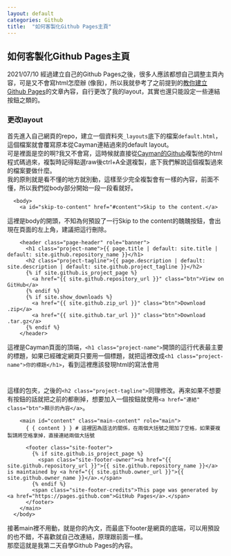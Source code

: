 ```yaml
---
layout: default
categories: Github
title:  "如何客製化Github Pages主頁"
---
```

## 如何客製化Github Pages主頁  
2021/07/10
經過建立自己的Github Pages之後，很多人應該都想自己調整主頁內容，可是又不會寫html怎麼辦 (像我)，所以我就參考了之前提到的[教你建立Github Pages](https://aregsar.com/blog/2019/how-to-customize-your-github-pages-blog-layout-in-five-minutes/)的文章內容，自行更改了我的layout，其實也還只能設定一些連結按鈕之類的。  

### 更改layout
首先進入自己網頁的repo，建立一個資料夾`_layouts`底下的檔案`default.html`，這個檔案就會覆寫原本從Cayman連結過來的default layout。  
可是裡面是空的啊?我又不會寫，這時候就直接從[Cayman的Github](https://github.com/pages-themes/cayman/blob/master/_layouts/default.html)複製他的html程式碼過來，複製時記得點選raw後ctrl+A全選複製，底下我們解說這個複製過來的檔案要做什麼。  
我的原則就是看不懂的地方就別動，這樣至少完全複製會有一樣的內容，前面不懂，所以我們從body部分開始一段一段看就好。
```
  <body>
    <a id="skip-to-content" href="#content">Skip to the content.</a>
```
這裡是body的開頭，不知為何預設了一行Skip to the content的醜醜按鈕，會出現在頁面的左上角，建議把這行刪除。
```
    <header class="page-header" role="banner">
      <h1 class="project-name">{{ page.title | default: site.title | default: site.github.repository_name }}</h1>
      <h2 class="project-tagline">{{ page.description | default: site.description | default: site.github.project_tagline }}</h2>
      {% if site.github.is_project_page %}
        <a href="{{ site.github.repository_url }}" class="btn">View on GitHub</a>
      {% endif %}
      {% if site.show_downloads %}
        <a href="{{ site.github.zip_url }}" class="btn">Download .zip</a>
        <a href="{{ site.github.tar_url }}" class="btn">Download .tar.gz</a>
      {% endif %}
    </header>
```
這裡是Cayman頁面的頂端，`<h1 class="project-name">`開頭的這行代表最主要的標題，如果已經確定網頁只要用一個標題，就把這裡改成`<h1 class="project-name">你的標題</h1>`，看到這裡應該發現html的寫法會用<h1></h1>這樣的包夾，之後的`<h2 class="project-tagline">`同理修改。再來如果不想要有按鈕的話就把</header>之前的都刪掉，想要加入一個按鈕就使用`<a href="連結" class="btn">顯示的內容</a>`。  
```
    <main id="content" class="main-content" role="main">
      { { content } } # 這裡因為語法的關係，在兩個大括號之間加了空格，如果要複製請將空格拿掉，直接連結兩個大括號

      <footer class="site-footer">
        {% if site.github.is_project_page %}
          <span class="site-footer-owner"><a href="{{ site.github.repository_url }}">{{ site.github.repository_name }}</a> is maintained by <a href="{{ site.github.owner_url }}">{{ site.github.owner_name }}</a>.</span>
        {% endif %}
        <span class="site-footer-credits">This page was generated by <a href="https://pages.github.com">GitHub Pages</a>.</span>
      </footer>
    </main>
  </body>
```
接著main裡不用動，就是你的內文，而最底下footer是網頁的底端，可以用預設的也不錯，不喜歡就自己改連結，原理跟前面一樣。  
那麼這就是我第二天自學Github Pages的內容。
